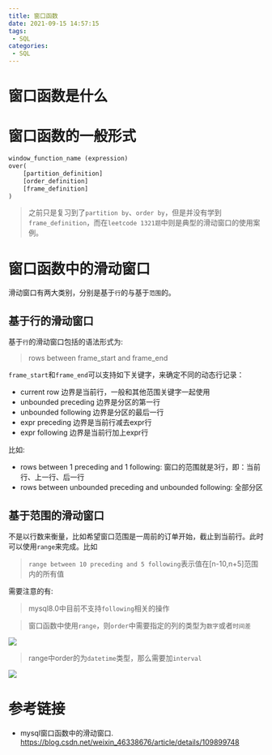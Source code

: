 ```yaml
---
title: 窗口函数
date: 2021-09-15 14:57:15
tags:
 - SQL
categories:
 - SQL
---
```


# 窗口函数是什么


# 窗口函数的一般形式

```txt
window_function_name (expression)
over(
	[partition_definition]
	[order_definition]
	[frame_definition]
)
```
> 之前只是复习到了`partition by`、`order by`，但是并没有学到`frame_definition`，而在`leetcode 1321题`中则是典型的滑动窗口的使用案例。

# 窗口函数中的滑动窗口

滑动窗口有两大类别，分别是基于`行`的与基于`范围`的。

## 基于行的滑动窗口

基于`行`的滑动窗口包括的语法形式为:

> rows between frame_start and frame_end

`frame_start`和`frame_end`可以支持如下关键字，来确定不同的动态行记录：

- current row 边界是当前行，一般和其他范围关键字一起使用
- unbounded preceding 边界是分区的第一行
- unbounded following 边界是分区的最后一行
- expr preceding 边界是当前行减去expr行
- expr following 边界是当前行加上expr行

比如:

- rows between 1 preceding and 1 following: 窗口的范围就是3行，即：当前行、上一行、后一行
- rows between unbounded preceding and unbounded following: 全部分区

## 基于范围的滑动窗口

不是以行数来衡量，比如希望窗口范围是一周前的订单开始，截止到当前行。此时可以使用`range`来完成。比如

> `range between 10 preceding and 5 following`表示值在[n-10,n+5]范围内的所有值

需要注意的有:

> mysql8.0中目前不支持`following`相关的操作

> 窗口函数中使用`range`，则`order`中需要指定的列的类型为`数字`或者`时间差`

![](https://img-blog.csdnimg.cn/20201121171300979.PNG?x-oss-process=image/watermark,type_ZmFuZ3poZW5naGVpdGk,shadow_10,text_aHR0cHM6Ly9ibG9nLmNzZG4ubmV0L3dlaXhpbl80NjMzODY3Ng==,size_16,color_FFFFFF,t_70#pic_center)

> range中order的为`datetime`类型，那么需要加`interval`

![](https://img-blog.csdnimg.cn/20201121172449842.PNG?x-oss-process=image/watermark,type_ZmFuZ3poZW5naGVpdGk,shadow_10,text_aHR0cHM6Ly9ibG9nLmNzZG4ubmV0L3dlaXhpbl80NjMzODY3Ng==,size_16,color_FFFFFF,t_70#pic_center)

# 参考链接

- mysql窗口函数中的滑动窗口. https://blog.csdn.net/weixin_46338676/article/details/109899748